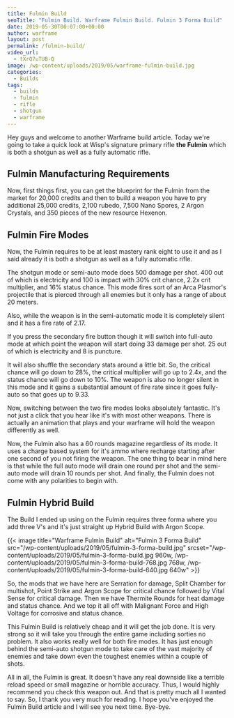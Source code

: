 ```yaml
---
title: Fulmin Build
seoTitle: "Fulmin Build. Warframe Fulmin Build. Fulmin 3 Forma Build"
date: 2019-05-30T00:07:00+00:00
author: warframe
layout: post
permalink: /fulmin-build/
video_url:
  - tXrO7uTUB-Q
image: /wp-content/uploads/2019/05/warframe-fulmin-build.jpg
categories:
  - Builds
tags:
  - builds
  - fulmin
  - rifle
  - shotgun
  - warframe
---
```

Hey guys and welcome to another Warframe build article. Today we're going to take a quick look at Wisp's signature primary rifle **the Fulmin** which is both a shotgun as well as a fully automatic rifle. <!--more-->

## Fulmin Manufacturing Requirements
Now, first things first, you can get the blueprint for the Fulmin from the market for 20,000 credits and then to build a weapon you have to pry additional 25,000 credits, 2,100 rubedo, 7,500 Nano Spores, 2 Argon Crystals, and 350 pieces of the new resource Hexenon. 

## Fulmin Fire Modes
Now, the Fulmin requires to be at least mastery rank eight to use it and as I said already it is both a shotgun as well as a fully automatic rifle. 

The shotgun mode or semi-auto mode does 500 damage per shot. 400 out of which is electricity and 100 is impact with 30% crit chance, 2.2x crit multiplier, and 16% status chance. This mode fires sort of an Arca Plasmor's projectile that is pierced through all enemies but it only has a range of about 20 meters. 

Also, while the weapon is in the semi-automatic mode it is completely silent and it has a fire rate of 2.17. 

If you press the secondary fire button though it will switch into full-auto mode at which point the weapon will start doing 33 damage per shot. 25 out of which is electricity and 8 is puncture. 

It will also shuffle the secondary stats around a little bit. So, the critical chance will go down to 28%, the critical multiplier will go up to 2.4x, and the status chance will go down to 10%. The weapon is also no longer silent in this mode and it gains a substantial amount of fire rate since it goes fully-auto so that goes up to 9.33. 

Now, switching between the two fire modes looks absolutely fantastic. It's not just a click that you hear like it's with most other weapons. There is actually an animation that plays and your warframe will hold the weapon differently as well. 

Now, the Fulmin also has a 60 rounds magazine regardless of its mode. It uses a charge based system for it's ammo where recharge starting after one second of you not firing the weapon. The one thing to bear in mind here is that while the full auto mode will drain one round per shot and the semi-auto mode will drain 10 rounds per shot. And finally, the Fulmin does not come with any polarities to begin with.

## Fulmin Hybrid Build
The Build I ended up using on the Fulmin requires three forma where you add three V's and it's just straight up Hybrid Build with Argon Scope.

{{< image title=\"Warframe Fulmin Build\" alt=\"Fulmin 3 Forma Build\" src=\"/wp-content/uploads/2019/05/fulmin-3-forma-build.jpg\" srcset=\"/wp-content/uploads/2019/05/fulmin-3-forma-build.jpg 960w, /wp-content/uploads/2019/05/fulmin-3-forma-build-768.jpg 768w, /wp-content/uploads/2019/05/fulmin-3-forma-build-640.jpg 640w\" >}}

So, the mods that we have here are Serration for damage, Split Chamber for multishot, Point Strike and Argon Scope for critical chance followed by Vital Sense for critical damage. Then we have Thermite Rounds for heat damage and status chance. And we top it all off with Malignant Force and High Voltage for corrosive and status chance. 

This Fulmin Build is relatively cheap and it will get the job done. It is very strong so it will take you through the entire game including sorties no problem. It also works really well for both fire modes. It has just enough behind the semi-auto shotgun mode to take care of the vast majority of enemies and take down even the toughest enemies within a couple of shots. 

All in all, the Fulmin is great. It doesn't have any real downside like a terrible reload speed or small magazine or horrible accuracy. Thus, I would highly recommend you check this weapon out. And that is pretty much all I wanted to say. So, I thank you very much for reading. I hope you've enjoyed the Fulmin Build article and I will see you next time. Bye-bye.   